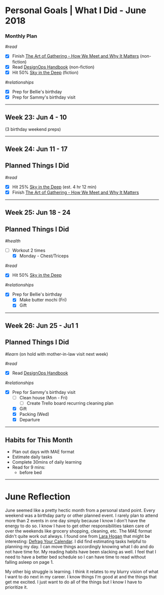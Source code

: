 Personal Goals | What I Did - June 2018
==============

### Monthly Plan
_#read_
- [x] Finish [The Art of Gathering - How We Meet and Why It Matters](https://www.goodreads.com/book/show/37424706-the-art-of-gathering) (non-fiction)
- [x] Read [DesignOps Handbook](https://www.designbetter.co/designops-handbook/) (non-fiction)
- [x] Hit 50% [Sky in the Deep](https://www.goodreads.com/book/show/34726469-sky-in-the-deep1) (fiction)

_#relationships_
- [x] Prep for Bellie's birthday
- [x] Prep for Sammy's birthday visit

---

## Week 23: Jun 4 - 10

(3 birthday weekend preps)
  
---

## Week 24: Jun 11 - 17

## Planned Things I Did
_#read_
- [x] Hit 25% [Sky in the Deep](https://www.goodreads.com/book/show/34726469-sky-in-the-deep1) (est. 4 hr 12 min)
- [x] Finish [The Art of Gathering - How We Meet and Why It Matters](https://www.goodreads.com/book/show/37424706-the-art-of-gathering)

---

## Week 25: Jun 18 - 24

## Planned Things I Did
_#health_
- [ ] Workout 2 times 
  - [x] Monday - Chest/Triceps

_#read_
- [x] Hit 50% [Sky in the Deep](https://www.goodreads.com/book/show/34726469-sky-in-the-deep1)

_#relationships_
- [x] Prep for Bellie's birthday 
  - [x] Make butter mochi (Fri)
  - [x] Gift

---

## Week 26: Jun 25 - Ju1 1

## Planned Things I Did
_#learn_
(on hold with mother-in-law visit next week)

_#read_
- [x] Read [DesignOps Handbook](https://www.designbetter.co/designops-handbook/)

_#relationships_
- [x] Prep for Sammy's birthday visit
  - [ ] Clean house (Mon - Fri)
    - [ ] Create Trello board recurring cleaning plan
  - [x] Gift
  - [x] Packing (Wed)
  - [x] Departure

---

## Habits for This Month
- Plan out days with MAE format
- Estimate daily tasks
- Complete 30mins of daily learning
- Read for 9 mins: 
  - before bed

---


# June Reflection
June seemed like a pretty hectic month from a personal stand point. Every weekend was a birthday party or other planned event. I rarely plan to attend more than 2 events in one day simply because I know I don't have the energy to do so. I know I have to get other responsibilities taken care of over the weekends like grocery shopping, cleaning, etc. The MAE format didn't quite work out always. I found one from [Lara Hogan](https://twitter.com/lara_hogan) that might be interesting: [Defrag Your Calendar](https://docs.google.com/document/d/1qOXEOOYvxiA4LDgmEqK0hCYuJ44nf0Z8UM-j48kK4gw/edit). I did find estimating tasks helpful to planning my day. I can move things accordingly knowing what I do and do not have time for. My reading habits have been slacking as well. I feel that I need to have a better bed schedule so I can have time to read without falling asleep on page 1.

My other big struggle is learning. I think it relates to my blurry vision of what I want to do next in my career. I know things I'm good at and the things that get me excited. I just want to do all of the things but I know I have to prioritize it. 
